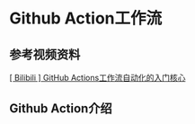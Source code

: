 # Github Action工作流

## 参考视频资料
[[ Bilibili ] GitHub Actions工作流自动化的入门核心](https://www.bilibili.com/video/BV1aT421y7Ar/?spm_id_from=333.337.search-card.all.click&vd_source=1739e2e139fc7568b30bcc0a8101b33b)

## Github Action介绍